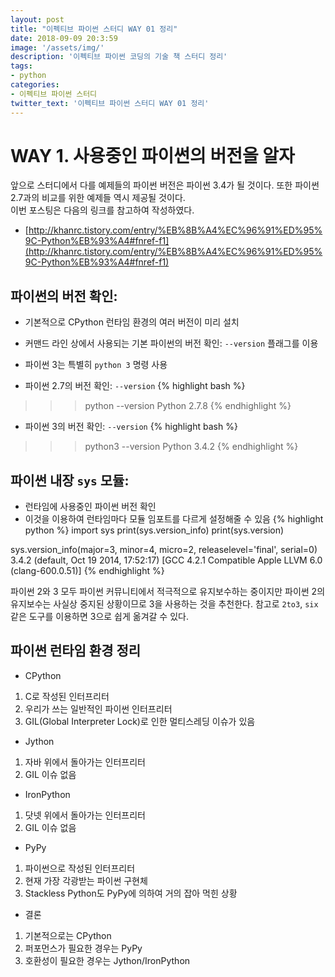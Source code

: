 ```yaml
---
layout: post
title: "이펙티브 파이썬 스터디 WAY 01 정리"
date: 2018-09-09 20:3:59
image: '/assets/img/'
description: '이펙티브 파이썬 코딩의 기술 책 스터디 정리'
tags:
- python
categories:
- 이펙티브 파이썬 스터디
twitter_text: '이펙티브 파이썬 스터디 WAY 01 정리'
---
```


# WAY 1. 사용중인 파이썬의 버전을 알자
앞으로 스터디에서 다를 예제들의 파이썬 버전은 파이썬 3.4가 될 것이다. 또한 파이썬 2.7과의 비교를 위한 예제들 역시 제공될 것이다.  
이번 포스팅은 다음의 링크를 참고하여 작성하였다.
- [http://khanrc.tistory.com/entry/%EB%8B%A4%EC%96%91%ED%95%9C-Python%EB%93%A4#fnref-f1](http://khanrc.tistory.com/entry/%EB%8B%A4%EC%96%91%ED%95%9C-Python%EB%93%A4#fnref-f1)

## 파이썬의 버전 확인:
- 기본적으로 CPython 런타임 환경의 여러 버전이 미리 설치
- 커맨드 라인 상에서 사용되는 기본 파이썬의 버전 확인: `--version` 플래그를 이용
- 파이썬 3는 특별히 `python 3` 명령 사용

- 파이썬 2.7의 버전 확인: `--version`
{% highlight bash %}
>>> python --version
Python 2.7.8
{% endhighlight %}

- 파이썬 3의 버전 확인: `--version`
{% highlight bash %}
>>> python3 --version
Python 3.4.2
{% endhighlight %}

## 파이썬 내장 `sys` 모듈:
- 런타임에 사용중인 파이썬 버전 확인
- 이것을 이용하여 런타임마다 모듈 임포트를 다르게 설정해줄 수 있음
{% highlight python %}
import sys
print(sys.version_info)
print(sys.version)

>>>
sys.version_info(major=3, minor=4, micro=2, releaselevel='final', serial=0)
3.4.2 (default, Oct 19 2014, 17:52:17)
[GCC 4.2.1 Compatible Apple LLVM 6.0 (clang-600.0.51)]
{% endhighlight %}

파이썬 2와 3 모두 파이썬 커뮤니티에서 적극적으로 유지보수하는 중이지만 파이썬 2의 유지보수는 사실상 중지된 상황이므로 3을 사용하는 것을 추천한다. 참고로 `2to3`, `six` 같은 도구를 이용하면 3으로 쉽게 옮겨갈 수 있다.

## 파이썬 런타임 환경 정리
- CPython
1. C로 작성된 인터프리터
2. 우리가 쓰는 일반적인 파이썬 인터프리터
3. GIL(Global Interpreter Lock)로 인한 멀티스레딩 이슈가 있음
- Jython
1. 자바 위에서 돌아가는 인터프리터
2. GIL 이슈 없음
-	IronPython
1. 닷넷 위에서 돌아가는 인터프리터
2. GIL 이슈 없음
- PyPy
1. 파이썬으로 작성된 인터프리터
2. 현재 가장 각광받는 파이썬 구현체
3. Stackless Python도 PyPy에 의하여 거의 잡아 먹힌 상황
- 결론
1. 기본적으로는 CPython
2. 퍼포먼스가 필요한 경우는 PyPy
3. 호환성이 필요한 경우는 Jython/IronPython
